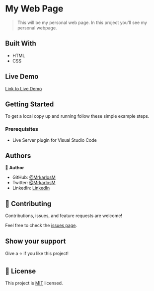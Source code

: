 # My Web Page
>This will be my personal web page.
In this project you'll see my personal webpage.

## Built With

- HTML
- CSS

## Live Demo

[Link to Live Demo](https://raw.githack.com/MrkarlosM/HTML-Forms/sign-in-form/index.html)

## Getting Started

To get a local copy up and running follow these simple example steps.

### Prerequisites

- Live Server plugin for Visual Studio Code 

## Authors

👤 **Author**

- GitHub: [@MrkarlosM](https://github.com/MrkarlosM)
- Twitter: [@MrkarlosM](https://twitter.com/MrkarlosM)
- LinkedIn: [LinkedIn](https://linkedin.com/linkedinhandle)

## 🤝 Contributing

Contributions, issues, and feature requests are welcome!

Feel free to check the [issues page](https://github.com/MrkarlosM/HTML-Forms/issues).

## Show your support

Give a ⭐️ if you like this project!


## 📝 License

This project is [MIT](./LICENSE) licensed.
